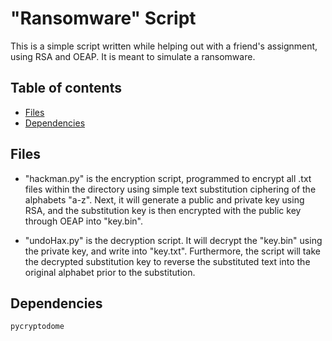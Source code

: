 # "Ransomware" Script

This is a simple script written while helping out with a friend's assignment, using RSA and OEAP.
It is meant to simulate a ransomware.

## Table of contents

-   [Files](#files)
-   [Dependencies](#dependencies)

## Files
- "hackman.py" is the encryption script, programmed to encrypt all .txt files within the 
directory using simple text substitution ciphering of the alphabets "a-z". Next, it will generate a public and private 
key using RSA, and the substitution key is then encrypted with the public key through OEAP into "key.bin".

- "undoHax.py" is the decryption script. It will decrypt the "key.bin" using the private key, and write into "key.txt".
Furthermore, the script will take the decrypted substitution key to reverse the substituted text into the original
alphabet prior to the substitution.

## Dependencies
    pycryptodome
